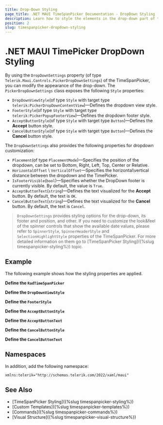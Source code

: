 ```yaml
---
title: Drop-Down Styling
page_title: .NET MAUI TimeSpanPicker Documentation - DropDown Styling
description: Learn how to style the elements in the drop-down part of the Telerik UI for .NET MAUI TimeSpanPicker control.
position: 2
slug: timespanpicker-dropdown-styling
---
```


# .NET MAUI TimePicker DropDown Styling

By using the `DropDownSettings` property (of type `Telerik.Maui.Controls.PickerDropDownSettings`) of the TimeSpanPicker, you can modify the appearance of the drop-down. The `PickerDropDownSettings` class exposes the following `Style` properties:

* `DropDownViewStyle`(of type `Style` with target type `telerik:PickerDropDownContentView`)&mdash;Defines the dropdown view style.
* `FooterStyle`(of type `Style` with target type `telerik:PickerPopupFooterView`)&mdash;Defines the dropdown footer style.
* `AcceptButtonStyle`(of type `Style` with target type `Button`)&mdash;Defines the **Accept** button style.
* `CancelButtonStyle`(of type `Style` with target type `Button`)&mdash;Defines the **Cancel** button style.

The `DropDownSettings` also provides the following properties for dropdown customization:

* `Placement`(of type `PlacementMode`)&mdash;Specifies the position of the dropdown, can be set to Bottom, Right, Left, Top, Center or Relative.
* `HorizontalOffset` \ `VerticalOffset`&mdash;Specifies the horizontal\vertical distance between the dropdown and the TimePicker.
* `IsFooterVisible`(`bool`)&mdash;Specifies whether the DropDown footer is currently visible. By default, the value is `True`.
* `AcceptButtonText`(`string`)&mdash;Defines the text visualized for the **Accept** button. By default, the text is `OK`.
* `CancelButtonText`(`string`)&mdash;Defines the text visualized for the **Cancel** button. By default, the text is `Cancel`.

> `DropDownSettings` provides styling options for the drop-down, its footer and position, and other. If you need to customize the look&feel of the spinner controls that show the available date values, please refer to `SpinnerStyle`, `SpinnerHeaderStyle` and `SelectionHighlightStyle` properties of the TimeSpanPicker. For more detailed information on them go to [TimeSpanPicker Styling]({%slug timespanpicker-styling%}) topic.

## Example

The following example shows how the styling properties are applied.

**Define the `RadTimeSpanPicker`**

<snippet id='timespanpicker-dropdown-style' />

**Define the `DropDownViewStyle`**

<snippet id='timespanpicker-style-dropdownview-style' />

**Define the `FooterStyle`**

<snippet id='timespanpicker-style-footer-style' />

**Define the `AcceptButtonStyle`**

<snippet id='timespanpicker-style-accept-button-style' />

**Define the `AcceptButtonText`**

<snippet id='timespanpicker-string-accept-button-text' />

**Define the `CancelButtonStyle`**

<snippet id='timespanpicker-style-cancel-button-style' />

**Define the `CancelButtonText`**

<snippet id='timespanpicker-string-cancel-button-text' />

## Namespaces

In addition, add the following namespace:

```XAML
xmlns:telerik="http://schemas.telerik.com/2022/xaml/maui"
```

## See Also

- [TimeSpanPicker Styling]({%slug timespanpicker-styling%})
- [Custom Templates]({%slug timespanpicker-templates%})
- [Commands]({%slug timespanpicker-commands%})
- [Visual Structure]({%slug timespanpicker-visual-structure%})
